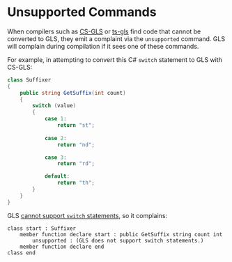# Unsupported Commands

When compilers such as [CS-GLS](https://general-language-syntax/CS-GLS) or [ts-gls](https://general-language-syntax/ts-gls) find code that cannot be converted to GLS, they emit a complaint via the `unsupported` command.
GLS will complain during compilation if it sees one of these commands.

For example, in attempting to convert this C# `switch` statement to GLS with CS-GLS:

```csharp
class Suffixer
{
    public string GetSuffix(int count)
    {
        switch (value)
        {
            case 1:
                return "st";
            
            case 2:
                return "nd";

            case 3:
                return "rd";

            default:
                return "th";
        }
    }
}
```

GLS [cannot support `switch` statements](./omissions.md), so it complains:

```gls
class start : Suffixer
    member function declare start : public GetSuffix string count int
        unsupported : (GLS does not support switch statements.)
    member function declare end
class end
```
